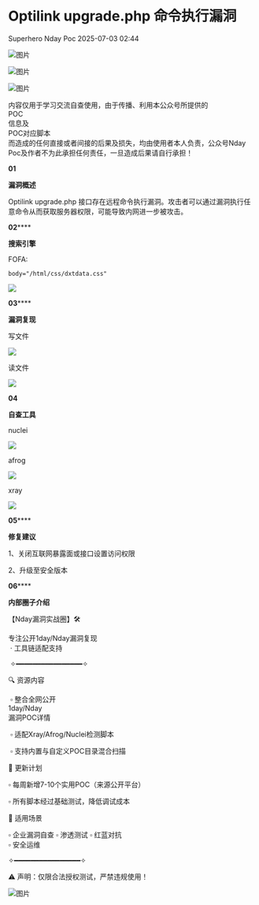 #  Optilink upgrade.php 命令执行漏洞  
Superhero  Nday Poc   2025-07-03 02:44  
  
![图片](https://mmbiz.qpic.cn/mmbiz_png/Melo944GVOJECe5vg2C5YWgpyo1D5bCkYN4sZibCVo6EFo0N9b7Kib4I4N6j6Y10tynLOdgov9ibUmaNwW5yeoCbQ/640?wx_fmt=other&from=appmsg&wxfrom=5&wx_lazy=1&wx_co=1&tp=webp "")  
  
![图片](https://mmbiz.qpic.cn/mmbiz_png/Melo944GVOJECe5vg2C5YWgpyo1D5bCkhic5lbbPcpxTLtLccZ04WhwDotW7g2b3zBgZeS5uvFH4dxf0tj0Rutw/640?wx_fmt=other&from=appmsg&wxfrom=5&wx_lazy=1&wx_co=1&tp=webp "")  
  
![图片](https://mmbiz.qpic.cn/mmbiz_png/Melo944GVOJECe5vg2C5YWgpyo1D5bCk524CiapZejYicic1Hf8LPt8qR893A3IP38J3NMmskDZjyqNkShewpibEfA/640?wx_fmt=other&from=appmsg&wxfrom=5&wx_lazy=1&wx_co=1&tp=webp "")  
  
内容仅用于学习交流自查使用，由于传播、利用本公众号所提供的  
POC  
信息及  
POC对应脚本  
而造成的任何直接或者间接的后果及损失，均由使用者本人负责，公众号Nday Poc及作者不为此承担任何责任，一旦造成后果请自行承担！  
  
  
**01**  
  
**漏洞概述**  
  
  
Optilink upgrade.php 接口存在远程命令执行漏洞。攻击者可以通过漏洞执行任意命令从而获取服务器权限，可能导致内网进一步被攻击。  
  
**02******  
  
**搜索引擎**  
  
  
FOFA:  
```
body="/html/css/dxtdata.css"
```  
  
![](https://mmbiz.qpic.cn/sz_mmbiz_png/wnJTy44dqwKjEE6TBckrtsu4FDibkTFcy1H0KXoSkCH6Tuzk2eNQJia7iaAJRQRnhFzYZOW6QBOpDDnUqwL8GCQRA/640?wx_fmt=png&from=appmsg "")  
  
  
**03******  
  
**漏洞复现**  
  
写文件  
  
![](https://mmbiz.qpic.cn/sz_mmbiz_png/wnJTy44dqwKjEE6TBckrtsu4FDibkTFcyF0HuRjQ4p82PVhLyu56vpp5iaYLdHwn8HAhKu82Rvzic0sngicYpiayl8A/640?wx_fmt=png&from=appmsg "")  
  
读文件  
  
![](https://mmbiz.qpic.cn/sz_mmbiz_png/wnJTy44dqwKjEE6TBckrtsu4FDibkTFcyJ56JlTdIxKiaF3SDatuMACqHnoFndmib4rw8njVdt1G5Kj1zTvkaEjgQ/640?wx_fmt=png&from=appmsg "")  
  
  
**04**  
  
**自查工具**  
  
  
nuclei  
  
![](https://mmbiz.qpic.cn/sz_mmbiz_png/wnJTy44dqwKjEE6TBckrtsu4FDibkTFcyqnwKNAaMIuCLXWaQEJQdFuwtziaicgvicRj2Tou0yJLBssianfdzgY9Uvg/640?wx_fmt=png&from=appmsg "")  
  
afrog  
  
![](https://mmbiz.qpic.cn/sz_mmbiz_png/wnJTy44dqwKjEE6TBckrtsu4FDibkTFcyLX6ianccD4Br8iaP2tibKAYTMHyWtfyJicU8L8kXyDcor2PJkrSvn2JqUg/640?wx_fmt=png&from=appmsg "")  
  
xray  
  
![](https://mmbiz.qpic.cn/sz_mmbiz_png/wnJTy44dqwKjEE6TBckrtsu4FDibkTFcyeaR84sFaQlCjgCUdDqoK8v5fKcH6a2MSeA4n9r9VCWM1jzsmNhT22w/640?wx_fmt=png&from=appmsg "")  
  
  
**05******  
  
**修复建议**  
  
  
1、关闭互联网暴露面或接口设置访问权限  
  
2、升级至安全版本  
  
  
**06******  
  
**内部圈子介绍**  
  
  
【Nday漏洞实战圈】🛠️   
  
专注公开1day/Nday漏洞复现  
 · 工具链适配支持  
  
 ✧━━━━━━━━━━━━━━━━✧   
  
🔍 资源内容  
  
 ▫️ 整合全网公开  
1day/Nday  
漏洞POC详情  
  
 ▫️ 适配Xray/Afrog/Nuclei检测脚本  
  
 ▫️ 支持内置与自定义POC目录混合扫描   
  
🔄 更新计划   
  
▫️ 每周新增7-10个实用POC（来源公开平台）   
  
▫️ 所有脚本经过基础测试，降低调试成本   
  
🎯 适用场景   
  
▫️ 企业漏洞自查 ▫️ 渗透测试 ▫️ 红蓝对抗   
▫️ 安全运维  
  
✧━━━━━━━━━━━━━━━━✧   
  
⚠️ 声明：仅限合法授权测试，严禁违规使用！  
  
![图片](https://mmbiz.qpic.cn/sz_mmbiz_png/wnJTy44dqwKE6HlialDOuZmZiaaGBhUxs0uPw8ia9QiaUFicEkckcjkG3czx12xRkRFM5XicUmvmKVpC5WzpOCeR93Yg/640?wx_fmt=png&from=appmsg&watermark=1&wxfrom=5&wx_lazy=1&tp=webp "")  
  
  
